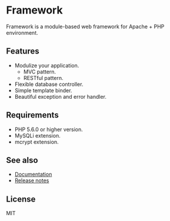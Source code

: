 # Framework
Framework is a module-based web framework for Apache + PHP environment.

## Features
- Modulize your application.
    - MVC pattern.
    - RESTful pattern.
- Flexible database controller.
- Simple template binder.
- Beautiful exception and error handler.

## Requirements
- PHP 5.6.0 or higher version.
- MySQLi extension.
- mcrypt extension.

## See also
- [Documentation](DOCS.md)
- [Release notes](RELEASE.md)

## License
MIT